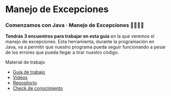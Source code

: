 # Manejo de Excepciones

### Comenzamos con Java · Manejo de Excepciones 🙌🏼💪🏼

**Tendrás 3 encuentros para trabajar en esta guía** en la que veremos el manejo de excepciones. Esta herramienta, durante la programación en Java, va a permitir que nuestro programa pueda seguir funcionando a pesar de los errores que pueda llegar a tirar nuestro código.

Material de trabajo

* [Guía de trabajo](https://drive.google.com/drive/folders/1q-AthGOhmUHdU0lAyRIlZ7O6BlI8VHRx?usp=drive_link)
* [Videos](https://rb.gy/89rnx)
* [Repositorio](https://github.com/EggCooperation/Java-Excepciones)
* [Check de conocimiento](https://docs.google.com/forms/d/e/1FAIpQLSe3Ul3wm37FH8i3Gep5Rcix_mHW0tz4zyyxKZS-fgzCcR703w/viewform)
